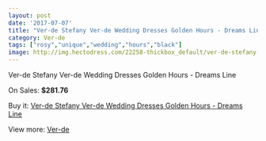 ```yaml
---
layout: post
date: '2017-07-07'
title: "Ver-de Stefany Ver-de Wedding Dresses Golden Hours - Dreams Line"
category: Ver-de
tags: ["rosy","unique","wedding","hours","black"]
image: http://img.hectodress.com/22258-thickbox_default/ver-de-stefany-ver-de-wedding-dresses-golden-hours-dreams-line.jpg
---
```

Ver-de Stefany Ver-de Wedding Dresses Golden Hours - Dreams Line

On Sales: **$281.76**
<a href="https://www.hectodress.com/ver-de/10335-ver-de-stefany-ver-de-wedding-dresses-golden-hours-dreams-line.html"><amp-img layout="responsive" width="600" height="600" src="//img.hectodress.com/22258-thickbox_default/ver-de-stefany-ver-de-wedding-dresses-golden-hours-dreams-line.jpg" alt="Ver-de Stefany Ver-de Wedding Dresses Golden Hours - Dreams Line 0" /></a>

Buy it: [Ver-de Stefany Ver-de Wedding Dresses Golden Hours - Dreams Line](https://www.hectodress.com/ver-de/10335-ver-de-stefany-ver-de-wedding-dresses-golden-hours-dreams-line.html "Ver-de Stefany Ver-de Wedding Dresses Golden Hours - Dreams Line")

View more: [Ver-de](https://www.hectodress.com/168-ver-de "Ver-de")